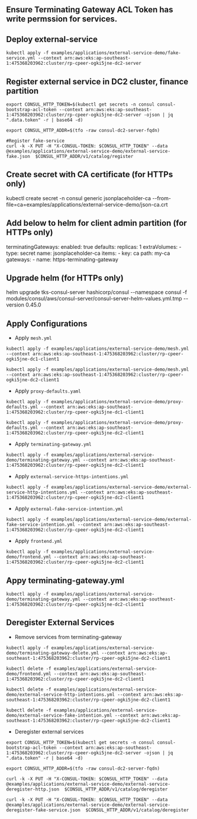 ## Ensure Terminating Gateway ACL Token has write permssion for services.

## Deploy external-service
```
kubectl apply -f examples/applications/external-service-demo/fake-service.yml --context arn:aws:eks:ap-southeast-1:475368203962:cluster/rp-cpeer-ogki5jne-dc2-server
```

## Register external service in DC2 cluster, finance partition
```
export CONSUL_HTTP_TOKEN=$(kubectl get secrets -n consul consul-bootstrap-acl-token --context arn:aws:eks:ap-southeast-1:475368203962:cluster/rp-cpeer-ogki5jne-dc2-server -ojson | jq ".data.token" -r | base64 -d)

export CONSUL_HTTP_ADDR=$(tfo -raw consul-dc2-server-fqdn)

#Register fake-service
curl -k -X PUT -H "X-CONSUL-TOKEN: $CONSUL_HTTP_TOKEN" --data @examples/applications/external-service-demo/external-service-fake.json  $CONSUL_HTTP_ADDR/v1/catalog/register
```


## Create secret with CA certificate (for HTTPs only)
kubectl create secret -n consul generic jsonplaceholder-ca --from-file=ca=examples/applications/external-service-demo/json-ca.crt

## Add below to helm for client admin partition (for HTTPs only)
terminatingGateways:
  enabled: true
  defaults:
    replicas: 1
    extraVolumes:
    - type: secret
      name: jsonplaceholder-ca
      items: 
      - key: ca
        path: my-ca 
  gateways:
    - name: https-terminating-gateway


## Upgrade helm (for HTTPs only)
helm upgrade tks-consul-server hashicorp/consul --namespace consul -f modules/consul/aws/consul-server/consul-server-helm-values.yml.tmp --version 0.45.0

## Apply Configurations
- Apply ```mesh.yml```
```
kubectl apply -f examples/applications/external-service-demo/mesh.yml --context arn:aws:eks:ap-southeast-1:475368203962:cluster/rp-cpeer-ogki5jne-dc1-client1

kubectl apply -f examples/applications/external-service-demo/mesh.yml --context arn:aws:eks:ap-southeast-1:475368203962:cluster/rp-cpeer-ogki5jne-dc2-client1
```

- Apply ```proxy-defaults.yaml```
```
kubectl apply -f examples/applications/external-service-demo/proxy-defaults.yml --context arn:aws:eks:ap-southeast-1:475368203962:cluster/rp-cpeer-ogki5jne-dc1-client1

kubectl apply -f examples/applications/external-service-demo/proxy-defaults.yml --context arn:aws:eks:ap-southeast-1:475368203962:cluster/rp-cpeer-ogki5jne-dc2-client1
```

- Apply ```terminating-gateway.yml```
```
kubectl apply -f examples/applications/external-service-demo/terminating-gateway.yml --context arn:aws:eks:ap-southeast-1:475368203962:cluster/rp-cpeer-ogki5jne-dc2-client1
```

- Apply ```external-service-https-intentions.yml```
```
kubectl apply -f examples/applications/external-service-demo/external-service-http-intentions.yml --context arn:aws:eks:ap-southeast-1:475368203962:cluster/rp-cpeer-ogki5jne-dc2-client1
```
- Apply ```external-fake-service-intention.yml```
```
kubectl apply -f examples/applications/external-service-demo/external-fake-service-intention.yml --context arn:aws:eks:ap-southeast-1:475368203962:cluster/rp-cpeer-ogki5jne-dc2-client1
```
- Apply ```frontend.yml```
```
kubectl apply -f examples/applications/external-service-demo/frontend.yml --context arn:aws:eks:ap-southeast-1:475368203962:cluster/rp-cpeer-ogki5jne-dc2-client1
```

## Appy terminating-gateway.yml
```
kubectl apply -f examples/applications/external-service-demo/terminating-gateway.yml --context arn:aws:eks:ap-southeast-1:475368203962:cluster/rp-cpeer-ogki5jne-dc2-client1
```

## Deregister External Services
- Remove services from terminating-gateway
```
kubectl apply -f examples/applications/external-service-demo/terminating-gateway-delete.yml --context arn:aws:eks:ap-southeast-1:475368203962:cluster/rp-cpeer-ogki5jne-dc2-client1

kubectl delete -f examples/applications/external-service-demo/frontend.yml --context arn:aws:eks:ap-southeast-1:475368203962:cluster/rp-cpeer-ogki5jne-dc2-client1

kubectl delete -f examples/applications/external-service-demo/external-service-http-intentions.yml --context arn:aws:eks:ap-southeast-1:475368203962:cluster/rp-cpeer-ogki5jne-dc2-client1

kubectl delete -f examples/applications/external-service-demo/external-service-fake-intention.yml --context arn:aws:eks:ap-southeast-1:475368203962:cluster/rp-cpeer-ogki5jne-dc2-client1
```
- Deregister external services
```
export CONSUL_HTTP_TOKEN=$(kubectl get secrets -n consul consul-bootstrap-acl-token --context arn:aws:eks:ap-southeast-1:475368203962:cluster/rp-cpeer-ogki5jne-dc2-server -ojson | jq ".data.token" -r | base64 -d)

export CONSUL_HTTP_ADDR=$(tfo -raw consul-dc2-server-fqdn)

curl -k -X PUT -H "X-CONSUL-TOKEN: $CONSUL_HTTP_TOKEN" --data @examples/applications/external-service-demo/external-service-deregister-http.json  $CONSUL_HTTP_ADDR/v1/catalog/deregister

curl -k -X PUT -H "X-CONSUL-TOKEN: $CONSUL_HTTP_TOKEN" --data @examples/applications/external-service-demo/external-service-deregister-fake-service.json  $CONSUL_HTTP_ADDR/v1/catalog/deregister
```
